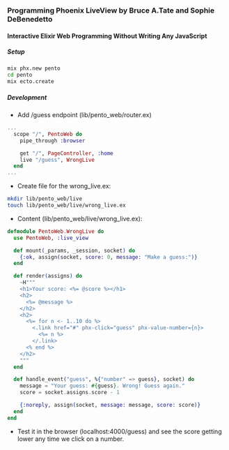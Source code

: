 ### Programming Phoenix LiveView by Bruce A.Tate and Sophie DeBenedetto
#### Interactive Elixir Web Programming Without Writing Any JavaScript

##### Setup
```bash
mix phx.new pento
cd pento
mix ecto.create
```

##### Development
- Add /guess endpoint (lib/pento_web/router.ex)
```elixir
...
  scope "/", PentoWeb do
    pipe_through :browser

    get "/", PageController, :home
    live "/guess", WrongLive
  end
...
```

- Create file for the wrong_live.ex:
```bash
mkdir lib/pento_web/live
touch lib/pento_web/live/wrong_live.ex
```

- Content (lib/pento_web/live/wrong_live.ex):
```elixir
defmodule PentoWeb.WrongLive do
  use PentoWeb, :live_view

  def mount(_params, _session, socket) do
    {:ok, assign(socket, score: 0, message: "Make a guess:")}
  end

  def render(assigns) do
    ~H"""
    <h1>Your score: <%= @score %></h1>
    <h2>
      <%= @message %>
    </h2>
    <h2>
      <%= for n <- 1..10 do %>
        <.link href="#" phx-click="guess" phx-value-number={n}>
          <%= n %>
        </.link>
      <% end %>
    </h2>
    """
  end

  def handle_event("guess", %{"number" => guess}, socket) do
    message = "Your guess: #{guess}. Wrong! Guess again."
    score = socket.assigns.score - 1

    {:noreply, assign(socket, message: message, score: score)}
  end
end
```

- Test it in the browser (localhost:4000/guess) and see the score getting lower any time we click on a number.